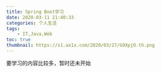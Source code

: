 ```yaml
---
title: Spring Boot学习
date: 2020-03-11 21:40:33
categories: 个人生活
tags:
    - IT,Java,Web
toc: true
thumbnail: https://s1.ax1x.com/2020/03/27/G9XpjO.th.png
---
```


要学习的内容比较多，暂时还未开始

<!--more-->



　　





